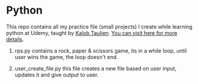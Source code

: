 # Python

This repo contains all my practice file (small projects) I create while learning python at Udemy, taught by [Kalob Taulien](https://github.com/KalobTaulien). 
[You can visit here for more details](https://www.udemy.com/course/the-ultimate-fullstack-web-development-bootcamp/).

1. rps.py 
  contains a rock, paper & scissors game, its in a while loop, until user wins the game, the loop doesn't end.
 
2. user_create_file.py
  this file creates a new file based on user input, updates it and give output to user.
  
